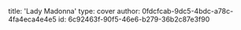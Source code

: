 title: 'Lady Madonna'
type: cover
author: 0fdcfcab-9dc5-4bdc-a78c-4fa4eca4e4e5
id: 6c92463f-90f5-46e6-b279-36b2c87e3f90
